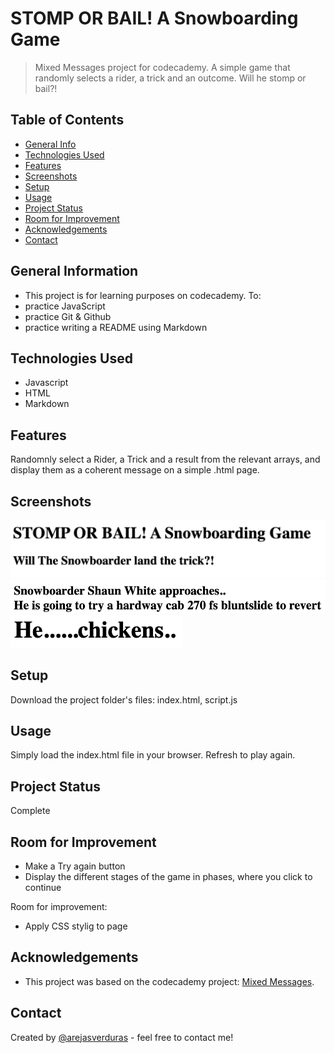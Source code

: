 # STOMP OR BAIL! A Snowboarding Game
> Mixed Messages project for codecademy. A simple game that randomly selects a rider, a trick and an outcome. Will he stomp or bail?!
> 

## Table of Contents
* [General Info](#general-information)
* [Technologies Used](#technologies-used)
* [Features](#features)
* [Screenshots](#screenshots)
* [Setup](#setup)
* [Usage](#usage)
* [Project Status](#project-status)
* [Room for Improvement](#room-for-improvement)
* [Acknowledgements](#acknowledgements)
* [Contact](#contact)
<!-- * [License](#license) -->


## General Information
- This project is for learning purposes on codecademy. To: 
- practice JavaScript
- practice Git & Github
- practice writing a README using Markdown




## Technologies Used
- Javascript
- HTML
- Markdown


## Features
Randomnly select a Rider, a Trick and a result from the relevant arrays, and display them as a coherent message on a simple .html page.


## Screenshots
![Game title](./img/sob.png)
![Mid game](./img/midgame.png)
![Result](./img/result.png)
<!-- If you have screenshots you'd like to share, include them here. -->


## Setup
Download the project folder's files: index.html, script.js


## Usage
Simply load the index.html file in your browser. Refresh to play again.


## Project Status
Complete


## Room for Improvement
- Make a Try again button
- Display the different stages of the game in phases, where you click to continue

Room for improvement:
- Apply CSS stylig to page



## Acknowledgements


- This project was based on the codecademy project: [Mixed Messages](https://www.codecademy.com/paths/full-stack-engineer-career-path/tracks/fscp-javascript-syntax-portfolio-project/modules/fscp-mixed-messages/kanban_projects/mixed-messages).



## Contact
Created by [@arejasverduras](https://www.arejo.nl) - feel free to contact me!
